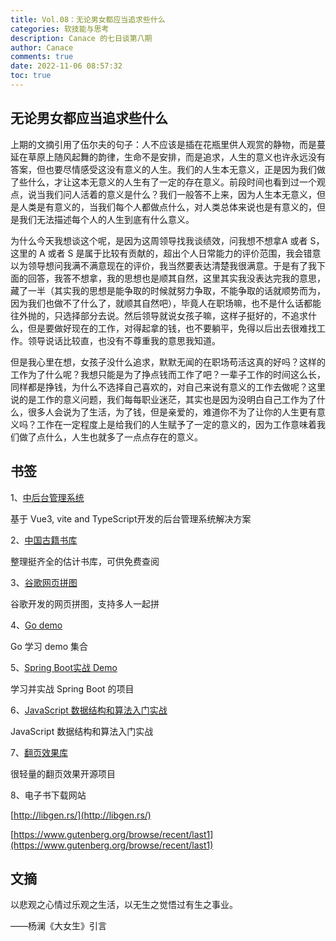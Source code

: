 ```yaml
---
title: Vol.08：无论男女都应当追求些什么
categories: 软技能与思考
description: Canace 的七日谈第八期
author: Canace
comments: true
date: 2022-11-06 08:57:32
toc: true
---
```

## 无论男女都应当追求些什么

上期的文摘引用了伍尔夫的句子：人不应该是插在花瓶里供人观赏的静物，而是蔓延在草原上随风起舞的韵律，生命不是安排，而是追求，人生的意义也许永远没有答案，但也要尽情感受这没有意义的人生。我们的人生本无意义，正是因为我们做了些什么，才让这本无意义的人生有了一定的存在意义。前段时间也看到过一个观点，说当我们问人活着的意义是什么？我们一般答不上来，因为人生本无意义，但是人类是有意义的，当我们每个人都做点什么，对人类总体来说也是有意义的，但是我们无法描述每个人的人生到底有什么意义。

为什么今天我想谈这个呢，是因为这周领导找我谈绩效，问我想不想拿A 或者 S，这里的 A 或者 S 是属于比较有贡献的，超出个人日常能力的评价范围，我会错意以为领导想问我满不满意现在的评价，我当然要表达清楚我很满意。于是有了我下面的回答，我答不想拿，我的思想也是顺其自然，这里其实我没表达完我的意思，藏了一半（其实我的思想是能争取的时候就努力争取，不能争取的话就顺势而为，因为我们也做不了什么了，就顺其自然吧），毕竟人在职场嘛，也不是什么话都能往外抛的，只选择部分去说。然后领导就说女孩子嘛，这样子挺好的，不追求什么，但是要做好现在的工作，对得起拿的钱，也不要躺平，免得以后出去很难找工作。领导说话比较直，也没有不尊重我的意思我知道。

但是我心里在想，女孩子没什么追求，默默无闻的在职场苟活这真的好吗？这样的工作为了什么呢？我想只能是为了挣点钱而工作了吧？一辈子工作的时间这么长，同样都是挣钱，为什么不选择自己喜欢的，对自己来说有意义的工作去做呢？这里说的是工作的意义问题，我们每每职业迷茫，其实也是因为没明白自己工作为了什么，很多人会说为了生活，为了钱，但是亲爱的，难道你不为了让你的人生更有意义吗？工作在一定程度上是给我们的人生赋予了一定的意义的，因为工作意味着我们做了点什么，人生也就多了一点点存在的意义。

## 书签

1、[中后台管理系统](https://github.com/vbenjs/vue-vben-admin)

基于 Vue3, vite and TypeScript开发的后台管理系统解决方案

2、[中国古籍书库](https://www.shidianguji.com/?page_from=bookshelf)

整理挺齐全的估计书库，可供免费查阅

3、[谷歌网页拼图](https://artsandculture.google.com/experiment/puzzle-party/EwGBPZlIzv0KRw)

谷歌开发的网页拼图，支持多人一起拼

4、[Go demo](https://github.com/inancgumus/learngo)

Go 学习 demo 集合

5、[Spring Boot实战 Demo](https://github.com/xkcoding/spring-boot-demo)

学习并实战 Spring Boot 的项目

6、[JavaScript 数据结构和算法入门实战](https://the-algorithms.com/language/javascript)

JavaScript 数据结构和算法入门实战

7、[翻页效果库](https://github.com/blasten/turn.js)

很轻量的翻页效果开源项目

8、电子书下载网站

[http://libgen.rs/](http://libgen.rs/)

[https://www.gutenberg.org/browse/recent/last1](https://www.gutenberg.org/browse/recent/last1)

## 文摘

以悲观之心情过乐观之生活，以无生之觉悟过有生之事业。

——杨澜《大女生》引言